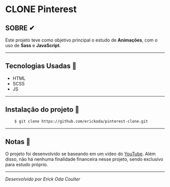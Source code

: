 <h1>CLONE Pinterest</h1>

## SOBRE ✔
Este projeto teve como objetivo principal o estudo de **Animações**, com o uso de **Sass** e **JavaScript**.

---
## Tecnologias Usadas 🚀

- HTML
- SCSS
- JS

---
## Instalação do projeto 📂

```bash
    $ git clone https://github.com/erickoda/pinterest-clone.git
```

---
## Notas 📃

O projeto foi desenvolvido se baseando em um vídeo do [YouTube](https://youtu.be/XdqD8qi44Cg). Além disso, não há nenhuma finalidade financeira nesse projeto, sendo exclusivo para estudo próprio.

---
<i>Desenvolvido por Erick Oda Coulter</i>